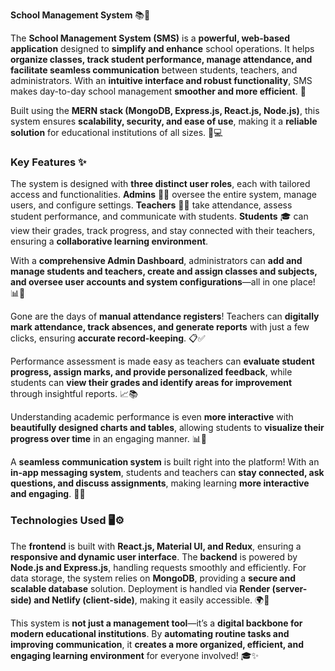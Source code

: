 **School Management System** 📚🏫

The **School Management System (SMS)** is a **powerful, web-based application** designed to **simplify and enhance** school operations. It helps **organize classes, track student performance, manage attendance, and facilitate seamless communication** between students, teachers, and administrators. With an **intuitive interface and robust functionality**, SMS makes day-to-day school management **smoother and more efficient**. 🚀

Built using the **MERN stack (MongoDB, Express.js, React.js, Node.js)**, this system ensures **scalability, security, and ease of use**, making it a **reliable solution** for educational institutions of all sizes. 🏫💻

### **Key Features** ✨

The system is designed with **three distinct user roles**, each with tailored access and functionalities. **Admins** 👨‍💼 oversee the entire system, manage users, and configure settings. **Teachers** 👩‍🏫 take attendance, assess student performance, and communicate with students. **Students** 🎓 can view their grades, track progress, and stay connected with their teachers, ensuring a **collaborative learning environment**.

With a **comprehensive Admin Dashboard**, administrators can **add and manage students and teachers, create and assign classes and subjects, and oversee user accounts and system configurations**—all in one place! 📊🔧

Gone are the days of **manual attendance registers**! Teachers can **digitally mark attendance, track absences, and generate reports** with just a few clicks, ensuring **accurate record-keeping**. 📋✅

Performance assessment is made easy as teachers can **evaluate student progress, assign marks, and provide personalized feedback**, while students can **view their grades and identify areas for improvement** through insightful reports. 📈📚

Understanding academic performance is even **more interactive** with **beautifully designed charts and tables**, allowing students to **visualize their progress over time** in an engaging manner. 📊🎨

A **seamless communication system** is built right into the platform! With an **in-app messaging system**, students and teachers can **stay connected, ask questions, and discuss assignments**, making learning **more interactive and engaging**. 💬📨

### **Technologies Used** 🖥️⚙️

The **frontend** is built with **React.js, Material UI, and Redux**, ensuring a **responsive and dynamic user interface**. The **backend** is powered by **Node.js and Express.js**, handling requests smoothly and efficiently. For data storage, the system relies on **MongoDB**, providing a **secure and scalable database** solution. Deployment is handled via **Render (server-side) and Netlify (client-side)**, making it easily accessible. 🌍🚀

This system is **not just a management tool**—it’s a **digital backbone for modern educational institutions**. By **automating routine tasks and improving communication**, it **creates a more organized, efficient, and engaging learning environment** for everyone involved! 🎓✨

